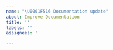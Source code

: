 ```yaml
---
name: "\U0001F516 Documentation update"
about: Improve Documentation
title: ''
labels: ''
assignees: ''

---
```



